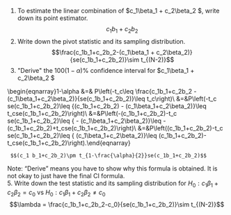 1. To estimate the linear combination of $c_1\beta_1 + c_2\beta_2 $, write down its point estimator.
  $$c_1 b_1+c_2b_2$$
2. Write down the pivot statistic and its sampling distribution.
   $$\frac{c_1b_1+c_2b_2-(c_1\beta_1 + c_2\beta_2)}{se(c_1b_1+c_2b_2)}\sim t_{(N-2)}$$
3. "Derive" the $100(1-\alpha)\%$ confidence interval for $c_1\beta_1 + c_2\beta_2 $




\begin{eqnarray}1-\alpha &=&  P\left(-t_c\leq \frac{c_1b_1+c_2b_2 - (c_1\beta_1+c_2\beta_2)}{se(c_1b_1+c_2b_2)}\leq t_c\right)\\
&=&P\left(-t_c se(c_1b_1+c_2b_2)\leq {(c_1b_1+c_2b_2) - (c_1\beta_1+c_2\beta_2)}\leq t_cse(c_1b_1+c_2b_2)\right)\\
&=&P\left(-(c_1b_1+c_2b_2)-t_c se(c_1b_1+c_2b_2)\leq { - (c_1\beta_1+c_2\beta_2)}\leq -(c_1b_1+c_2b_2)+t_cse(c_1b_1+c_2b_2)\right)\\
&=&P\left((c_1b_1+c_2b_2)-t_c se(c_1b_1+c_2b_2)\leq {  (c_1\beta_1+c_2\beta_2)}\leq (c_1b_1+c_2b_2)-t_cse(c_1b_1+c_2b_2)\right).\end{eqnarray}

     $$(c_1 b_1+c_2b_2)\pm t_{1-\frac{\alpha}{2}}se(c_1b_1+c_2b_2)$$

  Note: “Derive” means you have to show why this formula is obtained. It is not okay to just have the final CI formula.  
5. Write down the test statistic and its sampling distribution for $H_0: c_1\beta_1 + c_2\beta_2 =c_0$ vs $H_0: c_1\beta_1 + c_2\beta_2 \neq c_0$ 
  $$\lambda = \frac{c_1b_1+c_2b_2-c_0}{se(c_1b_1+c_2b_2)}\sim t_{(N-2)}$$
